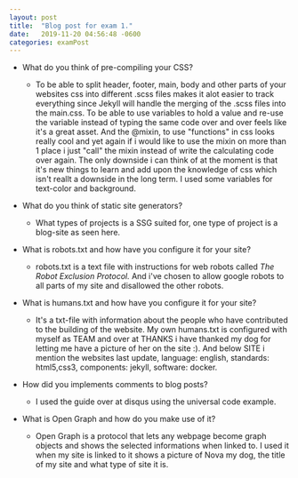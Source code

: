 ```yaml
---
layout: post
title:  "Blog post for exam 1."
date:   2019-11-20 04:56:48 -0600
categories: examPost
---
```


* What do you think of pre-compiling your CSS?
  * To be able to split header, footer, main, body and other parts of your websites css into different .scss files makes it alot easier to track everything since Jekyll will handle the merging of the
  .scss files into the main.css. To be able to use variables to hold a value and re-use the variable instead of typing the same code over and over feels like it's a great asset. And the @mixin, to use "functions" in css looks really cool and yet again if i would like to use the mixin on more than 1 place i just "call" the mixin instead of write the calculating code over again. The only downside i can think of at the moment is that it's new things to learn and add upon the knowledge of css which isn't reallt a downside in the long term. I used some variables for text-color and background.

* What do you think of static site generators?
  * What types of projects is a SSG suited for, one type of project is a blog-site as seen here.

* What is robots.txt and how have you configure it for your site?
  * robots.txt is a text file with instructions for web robots called *The Robot Exclusion Protocol.* And i've chosen to allow google robots to all parts of my site and disallowed the other robots.  

* What is humans.txt and how have you configure it for your site?
  * It's a txt-file with information about the people who have contributed to the building of the website. My own humans.txt is configured with myself as TEAM and over at THANKS i have thanked my dog for letting me have a picture of her on the site :). And below SITE i mention the websites last update, language: english, standards: html5,css3, components: jekyll, software: docker.

* How did you implements comments to blog posts?
  * I used the guide over at disqus using the universal code example.

* What is Open Graph and how do you make use of it?
  * Open Graph is a protocol that lets any webpage become graph objects and shows the selected informations when linked to. I used it when my site is linked to it shows a picture of Nova my dog, the title of my site and what type of site it is.
